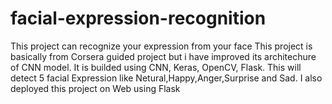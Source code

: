 # facial-expression-recognition
This project can recognize your expression from your face
This project is basically  from Corsera guided project but i have improved its architechure of CNN model.
It is builded using CNN, Keras, OpenCV, Flask.
This will detect 5 facial Expression like Netural,Happy,Anger,Surprise and Sad.
I also deployed this project on Web using Flask
